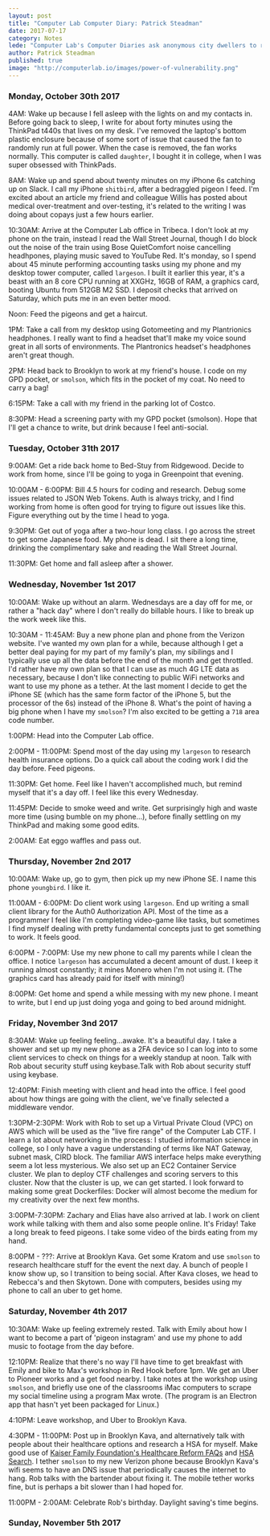 ```yaml
---
layout: post
title: "Computer Lab Computer Diary: Patrick Steadman"
date: 2017-07-17
category: Notes
lede: "Computer Lab's Computer Diaries ask anonymous city dwellers to record a week of their computer use, with sometimes comic, often tragic and always revealing results. This week is Computer Lab partner Patrick Steadman, 25." 
author: Patrick Steadman
published: true
image: "http://computerlab.io/images/power-of-vulnerability.png"
---
```


### Monday, October 30th 2017

4AM: Wake up because I fell asleep with the lights on and my contacts in. Before
going back to sleep, I write for about forty minutes using the ThinkPad t440s
that lives on my desk. I've removed the laptop's bottom plastic enclosure
because of some sort of issue that caused the fan to randomly run at full power.
When the case is removed, the fan works normally. This computer is called
`daughter`, I bought it in college, when I was super obsessed with ThinkPads.

8AM: Wake up and spend about twenty minutes on my iPhone 6s catching up on
Slack. I call my iPhone `shitbird`, after a bedraggled pigeon I feed.  I'm
excited about an article my friend and colleague Willis has posted about medical
over-treatment and over-testing, it's related to the writing I was doing about
copays just a few hours earlier.

10:30AM: Arrive at the Computer Lab office in Tribeca. I don't look at my phone
on the train, instead I read the Wall Street Journal, though I do block out the
noise of the train using Bose QuietComfort noise cancelling headhpones, playing
music saved to YouTube Red. It's monday, so I spend about 45 minute performing
accounting tasks using my phone and my desktop tower computer, called
`largeson`.  I built it earlier this year, it's a beast with an 8 core CPU
running at XXGHz, 16GB of RAM, a graphics card, booting Ubuntu from 512GB M2
SSD. I deposit checks that arrived on Saturday, which puts me in an even better
mood.

Noon: Feed the pigeons and get a haircut.

1PM: Take a call from my desktop using Gotomeeting and my Plantrionics
headphones. I really want to find a headset that'll make my voice sound great in
all sorts of environments. The Plantronics headset's headphones aren't great
though.

2PM: Head back to Brooklyn to work at my friend's house. I code on my GPD
pocket, or `smolson`, which fits in the pocket of my coat. No need to carry a
bag!

6:15PM: Take a call with my friend in the parking lot of Costco.

8:30PM: Head a screening party with my GPD pocket (smolson). Hope that I'll get
a chance to write, but drink because I feel anti-social.

### Tuesday, October 31th 2017

9:00AM: Get a ride back home to Bed-Stuy from Ridgewood. Decide to work from
home, since I'll be going to yoga in Greenpoint that evening. 

10:00AM - 6:00PM: Bill 4.5 hours for coding and research. Debug some issues
related to JSON Web Tokens. Auth is always tricky, and I find working from home
is often good for trying to figure out issues like this. Figure everything out
by the time I head to yoga.

9:30PM: Get out of yoga after a two-hour long class. I go across the street to get
some Japanese food. My phone is dead. I sit there a long time, drinking the
complimentary sake and reading the Wall Street Journal.

11:30PM: Get home and fall asleep after a shower.

### Wednesday, November 1st 2017

10:00AM: Wake up without an alarm. Wednesdays are a day off for me, or rather a
"hack day" where I don't really do billable hours. I like to break up the
work week like this.

10:30AM - 11:45AM: Buy a new phone plan and phone from the Verizon website. I've
wanted my own plan for a while, because although I get a better deal paying for
my part of my family's plan, my sibilings and I typically use up all the data
before the end of the month and get throttled. I'd rather have my own plan so
that I can use as much 4G LTE data as necessary, because I don't like connecting
to public WiFi networks and want to use my phone as a tether. At the last moment
I decide to get the iPhone SE (which has the same form factor of the iPhone 5,
but the processor of the 6s) instead of the iPhone 8. What's the point of having
a big phone when I have my `smolson`? I'm also excited to be getting a `718`
area code number.

1:00PM: Head into the Computer Lab office.

2:00PM - 11:00PM: Spend most of the day using my `largeson` to research
health insurance options. Do a quick call about the coding work I did the day
before. Feed pigeons.

11:30PM: Get home. Feel like I haven't accomplished much, but remind myself that it's a
day off. I feel like this every Wednesday.

11:45PM: Decide to smoke weed and write. Get surprisingly high and waste more
time (using bumble on my phone...), before finally settling on my ThinkPad and
making some good edits.

2:00AM: Eat eggo waffles and pass out.

### Thursday, November 2nd 2017

10:00AM: Wake up, go to gym, then pick up my new iPhone SE. I name this phone
`youngbird`. I like it.

11:00AM - 6:00PM: Do client work using `largeson`. End up writing a small client
library for the Auth0 Authorization API.  Most of the time as a programmer I
feel like I'm completing video-game like tasks, but sometimes I find myself
dealing with pretty fundamental concepts just to get something to work. It feels
good.

6:00PM - 7:00PM: Use my new phone to call my parents while I clean the office. I
notice `largeson` has accumulated a decent amount of dust. I keep it running
almost constantly; it mines Monero when I'm not using it. (The graphics card has
already paid for itself with mining!)

8:00PM: Get home and spend a while messing with my new phone. I meant to write,
but I end up just doing yoga and going to bed around midnight.

### Friday, November 3nd 2017

8:30AM: Wake up feeling feeling...awake. It's a beautiful day. I take a shower
and set up my new phone as a 2FA device so I can log into to some client
services to check on things for a weekly standup at noon. Talk with Rob about
security stuff using keybase.Talk with Rob about security stuff using keybase.

12:40PM: Finish meeting with client and head into the office. I feel good about
how things are going with the client, we've finally selected a middleware
vendor.

1:30PM-2:30PM: Work with Rob to set up a Virtual Private Cloud (VPC) on AWS
which will be used as the "live fire range" of the Computer Lab CTF. I learn a
lot about networking in the process: I studied information science in college,
so I only have a vague understanding of terms like NAT Gateway, subnet mask,
CIRD block. The familiar AWS interface helps make everything seem a lot less
mysterious. We also set up an EC2 Container Service cluster. We plan to deploy
CTF challenges and scoring servers to this cluster. Now that the cluster is up,
we can get started. I look forward to making some great Dockerfiles: Docker will
almost become the medium for my creativity over the next few months.

3:00PM-7:30PM: Zachary and Elias have also arrived at lab. I work on client work
while talking with them and also some people online. It's Friday! Take a long
break to feed pigeons. I take some video of the birds eating from my hand.

8:00PM - ???: Arrive at Brooklyn Kava. Get some Kratom and use `smolson` to research
healthcare stuff for the event the next day. A bunch of people I know show up,
so I transition to being social. After Kava closes, we head to Rebecca's and
then Skytown. Done with computers, besides using my phone to call an uber to get
home.

### Saturday, November 4th 2017

10:30AM: Wake up feeling extremely rested. Talk with Emily about how I want to
become a part of 'pigeon instagram' and use my phone to add music to footage
from the day before.

12:10PM: Realize that there's no way I'll have time to get breakfast with Emily
and bike to Max's workshop in Red Hook before 1pm. We get an Uber to Pioneer
works and a get food nearby. I take notes at the workshop using `smolson`, and
briefly use one of the classrooms iMac computers to scrape my social timeline
using a program Max wrote. (The program is an Electron app that hasn't yet been
packaged for Linux.)

4:10PM: Leave workshop, and Uber to Brooklyn Kava.

4:30PM - 11:00PM: Post up in Brooklyn Kava, and alternatively talk with people
about their healthcare options and research a HSA for myself. Make good use of
[Kaiser Family Foundation's Healthcare Reform
FAQs](https://www.kff.org/health-reform/faq/health-reform-frequently-asked-questions/)
and [HSA Search](https://www.hsasearch.com/). I tether `smolson` to my new
Verizon phone because Brooklyn Kava's wifi seems to have an DNS issue that
periodically causes the internet to hang. Rob talks with the bartender about
fixing it. The mobile tether works fine, but is perhaps a bit slower than I had
hoped for.

11:00PM - 2:00AM: Celebrate Rob's birthday. Daylight saving's time begins.

### Sunday, November 5th 2017









